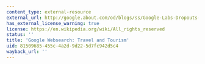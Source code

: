 ```yaml
---
content_type: external-resource
external_url: http://google.about.com/od/blogs/ss/Google-Labs-Dropouts-And-Failures_2.htm
has_external_license_warning: true
license: https://en.wikipedia.org/wiki/All_rights_reserved
status: ''
title: 'Google Websearch: Travel and Tourism'
uid: 81509685-455c-4a2d-9d22-5d7fc942d5c4
wayback_url: ''
---
```

